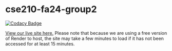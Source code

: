 # cse210-fa24-group2
[![Codacy Badge](https://app.codacy.com/project/badge/Grade/5c719265d1dd4a93bfd5c0b9dddfc667)](https://app.codacy.com?utm_source=gh&utm_medium=referral&utm_content=&utm_campaign=Badge_grade)

[View our live site here.](https://cse210-fa24-group2.onrender.com/) Please note that because we are using a free version of Render to host, the site may take a few minutes to load if it has not been accessed for at least 15 minutes.